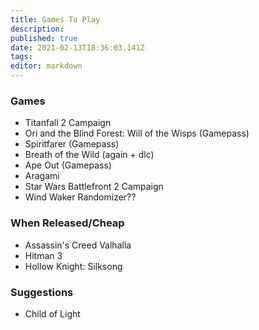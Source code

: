 ```yaml
---
title: Games To Play
description: 
published: true
date: 2021-02-13T18:36:03.141Z
tags: 
editor: markdown
---
```



### Games
- Titanfall 2 Campaign
- Ori and the Blind Forest: Will of the Wisps (Gamepass)
- Spiritfarer (Gamepass)
- Breath of the Wild (again + dlc)
- Ape Out (Gamepass)
- Aragami
- Star Wars Battlefront 2 Campaign
- Wind Waker Randomizer??

### When Released/Cheap
- Assassin's Creed Valhalla
- Hitman 3
- Hollow Knight: Silksong

### Suggestions
- Child of Light

